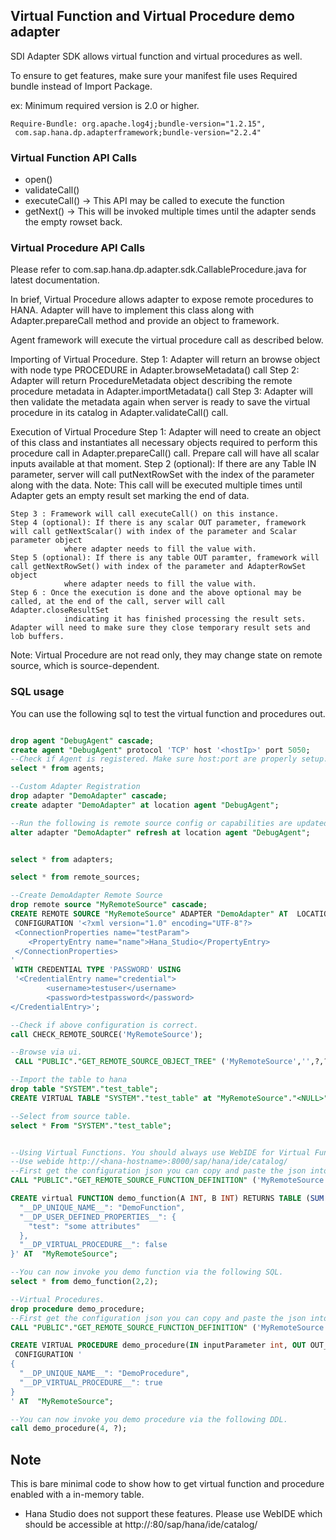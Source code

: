 ## Virtual Function and Virtual Procedure demo adapter

SDI Adapter SDK allows virtual function and virtual procedures as well.

To ensure to get features, make sure your manifest file uses Required bundle instead of Import Package.

ex: Minimum required version is 2.0 or higher.

```
Require-Bundle: org.apache.log4j;bundle-version="1.2.15",
 com.sap.hana.dp.adapterframework;bundle-version="2.2.4"
```

### Virtual Function API Calls 

* open()
* validateCall()
* executeCall()  -> This API may be called to execute the function
* getNext() -> This will be invoked multiple times until the adapter sends the empty rowset back.

### Virtual Procedure API Calls

Please refer to com.sap.hana.dp.adapter.sdk.CallableProcedure.java for latest documentation.

In brief, Virtual Procedure allows adapter to expose remote procedures to HANA. Adapter will have to implement this class along with Adapter.prepareCall method and provide an object to framework.

Agent framework will execute the virtual procedure call as described below.

Importing of Virtual Procedure. 
	Step 1: Adapter will return an browse object with node type PROCEDURE in Adapter.browseMetadata() call
	Step 2: Adapter will return ProcedureMetadata object describing the remote procedure metadata in Adapter.importMetadata() call
	Step 3: Adapter will then validate the metadata again when server is ready to save the virtual procedure in its catalog in Adapter.validateCall() call. 

Execution of Virtual Procedure 
	Step 1: Adapter will need to create an object of this class and instantiates all necessary objects required to perform this procedure call
				in Adapter.prepareCall() call. Prepare call will have all scalar inputs available at that moment.
	Step 2 (optional): If there are any Table IN parameter, server will call putNextRowSet with the index of the parameter along with the data.
				Note: This call will be executed multiple times until Adapter gets an empty result set marking the end of data.
				
	Step 3 : Framework will call executeCall() on this instance.
	Step 4 (optional): If there is any scalar OUT parameter, framework will call getNextScalar() with index of the parameter and Scalar parameter object
				where adapter needs to fill the value with.
	Step 5 (optional): If there is any table OUT paramter, framework will call getNextRowSet() with index of the parameter and AdapterRowSet object
				where adapter needs to fill the value with. 
	Step 6 : Once the execution is done and the above optional may be called, at the end of the call, server will call Adapter.closeResultSet
				indicating it has finished processing the result sets. Adapter will need to make sure they close temporary result sets and lob buffers.

Note: Virtual Procedure are not read only, they may change state on remote source, which is source-dependent.




### SQL usage

You can use the following sql to test the virtual function and procedures out.

```sql

drop agent "DebugAgent" cascade;
create agent "DebugAgent" protocol 'TCP' host '<hostIp>' port 5050;
--Check if Agent is registered. Make sure host:port are properly setup.
select * from agents;

--Custom Adapter Registration
drop adapter "DemoAdapter" cascade;
create adapter "DemoAdapter" at location agent "DebugAgent";

--Run the following is remote source config or capabilities are updated.
alter adapter "DemoAdapter" refresh at location agent "DebugAgent";


select * from adapters;

select * from remote_sources;

--Create DemoAdapter Remote Source
drop remote source "MyRemoteSource" cascade;
CREATE REMOTE SOURCE "MyRemoteSource" ADAPTER "DemoAdapter" AT  LOCATION agent "DebugAgent" 
 CONFIGURATION '<?xml version="1.0" encoding="UTF-8"?>
 <ConnectionProperties name="testParam">
	<PropertyEntry name="name">Hana_Studio</PropertyEntry>
 </ConnectionProperties>
'	
 WITH CREDENTIAL TYPE 'PASSWORD' USING 
 '<CredentialEntry name="credential">
		<username>testuser</username>
		<password>testpassword</password>
</CredentialEntry>';

--Check if above configuration is correct.
call CHECK_REMOTE_SOURCE('MyRemoteSource');

--Browse via ui.
 CALL "PUBLIC"."GET_REMOTE_SOURCE_OBJECT_TREE" ('MyRemoteSource','',?,?);

--Import the table to hana
drop table "SYSTEM"."test_table";
CREATE VIRTUAL TABLE "SYSTEM"."test_table" at "MyRemoteSource"."<NULL>"."<NULL>"."DemoTable";

--Select from source table.
select * From "SYSTEM"."test_table";


--Using Virtual Functions. You should always use WebIDE for Virtual Functions and Procedures but for testing, you can use SQL.
--Use webide http://<hana-hostname>:8000/sap/hana/ide/catalog/
--First get the configuration json you can copy and paste the json into the CREATE statement below.drop function demo_function;
CALL "PUBLIC"."GET_REMOTE_SOURCE_FUNCTION_DEFINITION" ('MyRemoteSource','DemoFunction',?,?,?);

CREATE virtual FUNCTION demo_function(A INT, B INT) RETURNS TABLE (SUM INT, TEXT NVARCHAR(255)) CONFIGURATION'{
  "__DP_UNIQUE_NAME__": "DemoFunction",
  "__DP_USER_DEFINED_PROPERTIES__": {
    "test": "some attributes"
  },
  "__DP_VIRTUAL_PROCEDURE__": false
}' AT  "MyRemoteSource";

--You can now invoke you demo function via the following SQL.
select * from demo_function(2,2);

--Virtual Procedures.
drop procedure demo_procedure;
--First get the configuration json you can copy and paste the json into the CREATE statement below.
CALL "PUBLIC"."GET_REMOTE_SOURCE_FUNCTION_DEFINITION" ('MyRemoteSource','DemoProcedure',?,?,?);

CREATE VIRTUAL PROCEDURE demo_procedure(IN inputParameter int, OUT OUT_TABLE TABLE( userinput INT, NVARCHAR_COLUMN NVARCHAR(2000)) )
 CONFIGURATION '
{
  "__DP_UNIQUE_NAME__": "DemoProcedure",
  "__DP_VIRTUAL_PROCEDURE__": true
} 
' AT  "MyRemoteSource";

--You can now invoke you demo procedure via the following DDL.
call demo_procedure(4, ?);

```

## Note

This is bare minimal code to show how to get virtual function and procedure enabled with a in-memory table.

* Hana Studio does not support these features. Please use WebIDE which should be accessible at http://<hana-hostname>:80<hana-instance-id>/sap/hana/ide/catalog/